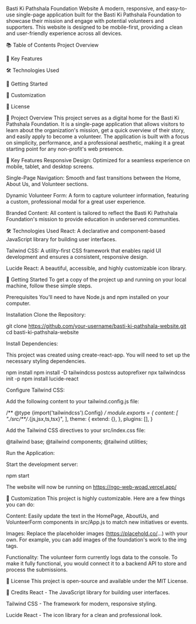 Basti Ki Pathshala Foundation Website
A modern, responsive, and easy-to-use single-page application built for the Basti Ki Pathshala Foundation to showcase their mission and engage with potential volunteers and supporters. This website is designed to be mobile-first, providing a clean and user-friendly experience across all devices.

📚 Table of Contents
Project Overview

🚀 Key Features

🛠️ Technologies Used

🏃 Getting Started

🎨 Customization

📜 License

📝 Project Overview
This project serves as a digital home for the Basti Ki Pathshala Foundation. It is a single-page application that allows visitors to learn about the organization's mission, get a quick overview of their story, and easily apply to become a volunteer. The application is built with a focus on simplicity, performance, and a professional aesthetic, making it a great starting point for any non-profit's web presence.

🚀 Key Features
Responsive Design: Optimized for a seamless experience on mobile, tablet, and desktop screens.

Single-Page Navigation: Smooth and fast transitions between the Home, About Us, and Volunteer sections.

Dynamic Volunteer Form: A form to capture volunteer information, featuring a custom, professional modal for a great user experience.

Branded Content: All content is tailored to reflect the Basti Ki Pathshala Foundation's mission to provide education in underserved communities.

🛠️ Technologies Used
React: A declarative and component-based JavaScript library for building user interfaces.

Tailwind CSS: A utility-first CSS framework that enables rapid UI development and ensures a consistent, responsive design.

Lucide React: A beautiful, accessible, and highly customizable icon library.

🏃 Getting Started
To get a copy of the project up and running on your local machine, follow these simple steps.

Prerequisites
You'll need to have Node.js and npm installed on your computer.

Installation
Clone the Repository:

git clone https://github.com/your-username/basti-ki-pathshala-website.git
cd basti-ki-pathshala-website

Install Dependencies:

This project was created using create-react-app. You will need to set up the necessary styling dependencies.

npm install
npm install -D tailwindcss postcss autoprefixer
npx tailwindcss init -p
npm install lucide-react

Configure Tailwind CSS:

Add the following content to your tailwind.config.js file:

/** @type {import('tailwindcss').Config} */
module.exports = {
  content: [
    "./src/**/*.{js,jsx,ts,tsx}",
  ],
  theme: {
    extend: {},
  },
  plugins: [],
}

Add the Tailwind CSS directives to your src/index.css file:

@tailwind base;
@tailwind components;
@tailwind utilities;

Run the Application:

Start the development server:

npm start

The website will now be running on https://ngo-web-woad.vercel.app/

🎨 Customization
This project is highly customizable. Here are a few things you can do:

Content: Easily update the text in the HomePage, AboutUs, and VolunteerForm components in src/App.js to match new initiatives or events.

Images: Replace the placeholder images (https://placehold.co/...) with your own. For example, you can add images of the foundation's work to the img tags.

Functionality: The volunteer form currently logs data to the console. To make it fully functional, you would connect it to a backend API to store and process the submissions.

📜 License
This project is open-source and available under the MIT License.

🙏 Credits
React - The JavaScript library for building user interfaces.

Tailwind CSS - The framework for modern, responsive styling.

Lucide React - The icon library for a clean and professional look.
